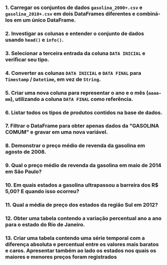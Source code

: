 ### 1. Carregar os conjuntos de dados `gasolina_2000+.csv` e `gasolina_2010+.csv` em dois DataFrames diferentes e combiná-los em um único DataFrame.

### 2. Investigar as colunas e entender o conjunto de dados usando `head()` e `info()`.

### 3. Selecionar a terceira entrada da coluna `DATA INICIAL` e verificar seu tipo.

### 4. Converter as colunas `DATA INICIAL` e `DATA FINAL` para `Timestamp` / `Datetime`, em vez de `String`.

### 5. Criar uma nova coluna para representar o ano e o mês (`aaaa-mm`), utilizando a coluna `DATA FINAL` como referência.

### 6. Listar todos os tipos de produtos contidos na base de dados.

### 7. Filtrar o DataFrame para obter apenas dados da "GASOLINA COMUM" e gravar em uma nova variável.

### 8. Demonstrar o preço médio de revenda da gasolina em agosto de 2008.

### 9. Qual o preço médio de revenda da gasolina em maio de 2014 em São Paulo?

### 10. Em quais estados a gasolina ultrapassou a barreira dos R$ 5,00? E quando isso ocorreu?

### 11. Qual a média de preço dos estados da região Sul em 2012?

### 12. Obter uma tabela contendo a variação percentual ano a ano para o estado do Rio de Janeiro.

### 13. Criar uma tabela contendo uma série temporal com a diferença absoluta e percentual entre os valores mais baratos e caros. Apresentar também ao lado os estados nos quais os maiores e menores preços foram registrados
